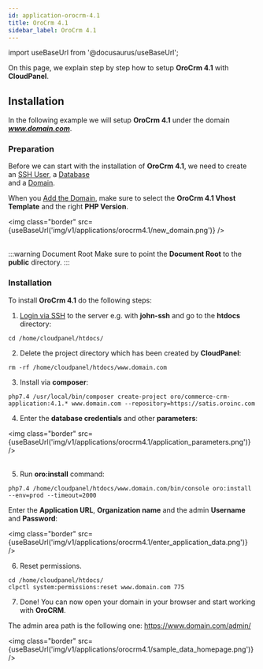 ```yaml
---
id: application-orocrm-4.1
title: OroCrm 4.1
sidebar_label: OroCrm 4.1
---
```


import useBaseUrl from '@docusaurus/useBaseUrl';

On this page, we explain step by step how to setup **OroCrm 4.1** with **CloudPanel**.

## Installation

In the following example we will setup **OroCrm 4.1** under the domain ***www.domain.com***.

### Preparation

Before we can start with the installation of **OroCrm 4.1**, we need to create an [SSH User](users#adding-a-user), a [Database](databases#adding-a-database) <br />
and a [Domain](domains#adding-a-domain).

When you [Add the Domain](domains#adding-a-domain), make sure to select the **OroCrm 4.1 Vhost Template** and the right **PHP Version**.

<img class="border" src={useBaseUrl('img/v1/applications/orocrm4.1/new_domain.png')} /> <br /><br />

:::warning Document Root
Make sure to point the **Document Root** to the **public** directory.
:::

### Installation

To install **OroCrm 4.1** do the following steps:

1. [Login via SSH](users#ssh-login) to the server e.g. with **john-ssh** and go to the **htdocs** directory:

```
cd /home/cloudpanel/htdocs/
```

2. Delete the project directory which has been created by **CloudPanel**:

```
rm -rf /home/cloudpanel/htdocs/www.domain.com
```

3. Install via **composer**:

```
php7.4 /usr/local/bin/composer create-project oro/commerce-crm-application:4.1.* www.domain.com --repository=https://satis.oroinc.com
```

4. Enter the **database credentials** and other **parameters**:

<img class="border" src={useBaseUrl('img/v1/applications/orocrm4.1/application_parameters.png')} /> <br /><br />

5. Run **oro:install** command:

```
php7.4 /home/cloudpanel/htdocs/www.domain.com/bin/console oro:install --env=prod --timeout=2000
```

Enter the **Application URL**, **Organization name** and the admin **Username** and **Password**:

<img class="border" src={useBaseUrl('img/v1/applications/orocrm4.1/enter_application_data.png')} />

6. Reset permissions.

```
cd /home/cloudpanel/htdocs/
clpctl system:permissions:reset www.domain.com 775
```

7. Done! You can now open your domain in your browser and start working with **OroCRM**.

The admin area path is the following one: https://www.domain.com/admin/

<img class="border" src={useBaseUrl('img/v1/applications/orocrm4.1/sample_data_homepage.png')} />